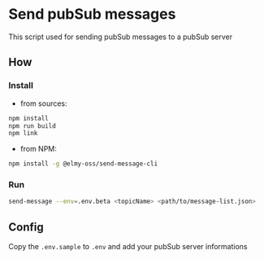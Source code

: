# Send pubSub messages

This script used for sending pubSub messages to a pubSub server

## How

### Install

- from sources:

```bash
npm install
npm run build
npm link
```

- from NPM:

```bash
npm install -g @elmy-oss/send-message-cli
```

### Run

```bash
send-message --env=.env.beta <topicName> <path/to/message-list.json>
```

## Config

Copy the `.env.sample` to `.env` and add your pubSub server informations
